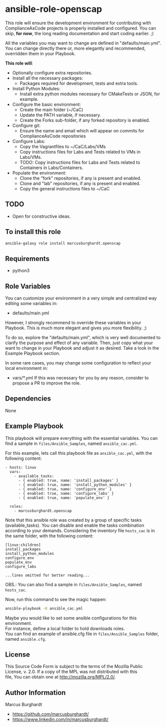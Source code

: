 ansible-role-openscap
=========

This role will ensure the development environment for contributing with ComplianceAsCode projects is properly installed and configured.
You can skip, **for now**, the long reading documentation and start coding earlier. ;)
  
All the variables you may want to change are defined in "defaults/main.yml".
You can change directly there or, more elegantly and recommended, overridden them in your Playbook.

**This role will**:
- Optionally configure extra repositories.
- Install all the necessary packages:
    - Packages required for development, tests and extra tools.
- Install Python Modules:
    - Install extra python modules necessary for CMakeTests or JSON, for example.
- Configure the basic environment:
    - Create the main folder (~/CaC)
    - Update the PATH variable, if necessary.
    - Create the Forks sub-folder, if any forked repository is enabled.
- Configure git:
    - Ensure the name and email which will appear on commits for ComplianceAsCode repositories
- Configure Labs:
    - Copy the Vagrantfiles to ~/CaC/Labs/VMs
    - Copy instructions files for Labs and Tests related to VMs in Labs/VMs.
    - TODO: Copy instructions files for Labs and Tests related to Containers in Labs/Containers.
- Populate the environment:
    - Clone the "fork" repositories, if any is present and enabled.
    - Clone and "lab" repositories, if any is present and enabled.
    - Copy the general instructions files to ~/CaC

TODO
----
- Open for constructive ideas.

To install this role
---------------------
```bash
ansible-galaxy role install marcusburghardt.openscap
```

Requirements
------------

- python3

Role Variables
--------------

You can customize your environment in a very simple and centralized way editing some variables in:
- defaults/main.yml

However, I strongly recommend to override these variables in your Playbook. 
This is much more elegant and gives you more flexibility. ;)

To do so, explore the "defaults/main.yml", which is very well documented to clarify the
purpose and effect of any variable. Then, just copy what your want to change in your Playbook
and adjust it as desired. Take a look in the Example Playbook section.

In some rare cases, you may change some configuration to reflect your local environment in:
- vars/*.yml
If this was necessary for you by any reason, consider to propose a PR to improve the role.

Dependencies
------------

None

Example Playbook
----------------

This playbook will prepare everything with the essential variables.
You can find a sample in `files/Ansible_Samples`, named `ansible_cac.yml`.

For this example, lets call this playbook file as `ansible_cac.yml`, with the following content:

```
- hosts: linux
  vars:
    - available_tasks:
      - { enabled: true, name: 'install_packages' }
      - { enabled: true, name: 'install_python_modules' }
      - { enabled: true, name: 'configure_env' }
      - { enabled: true, name: 'configure_labs' }
      - { enabled: true, name: 'populate_env' }

  roles:
    - marcusburghardt.openscap
```
Note that this ansible role was created by a group of specific tasks (available_tasks).
You can disable and enable the tasks combination according to your demands.
Considering the inventory file `hosts_cac` is in the same folder, with the following content:
```
[linux:children]
install_packages
install_python_modules
configure_env
populate_env
configure_labs

...lines omitted for better reading...
``` 
OBS.: You can also find a sample in `files/Ansible_Samples`, named `hosts_cac`.

Now, run this command to see the magic happen:
```bash
ansible-playbook -K ansible_cac.yml
```

Maybe you would like to set some ansible configurations for this environment.  
For instance, define a local folder to hold downloads roles.  
You can find an example of ansible.cfg file in `files/Ansible_Samples` folder, named `ansible.cfg`.

License
-------

This Source Code Form is subject to the terms of the Mozilla Public  
License, v. 2.0. If a copy of the MPL was not distributed with this  
file, You can obtain one at http://mozilla.org/MPL/2.0/.

Author Information
------------------

Marcus Burghardt
- https://github.com/marcusburghardt/
- https://www.linkedin.com/in/marcusburghardt/
